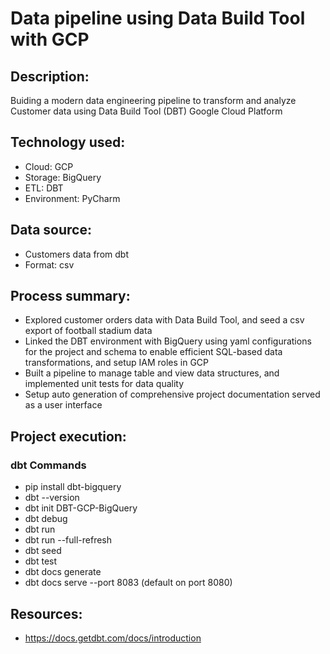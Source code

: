 # Data pipeline using Data Build Tool with GCP

## Description: 
Buiding a modern data engineering pipeline to transform and analyze Customer data using Data Build Tool (DBT) Google Cloud Platform

## Technology used:
- Cloud: GCP
- Storage: BigQuery
- ETL: DBT
- Environment: PyCharm

 ## Data source: 
- Customers data from dbt
- Format: csv
  
## Process summary:
- Explored customer orders data with Data Build Tool, and seed a csv export of football stadium data
- Linked the DBT environment with BigQuery using yaml configurations for the project and schema to enable efficient SQL-based data transformations, and setup IAM roles in GCP
- Built a pipeline to manage table and view data structures, and implemented unit tests for data quality
- Setup auto generation of comprehensive project documentation served as a user interface

## Project execution:

### dbt Commands
- pip install dbt-bigquery
- dbt --version
- dbt init DBT-GCP-BigQuery
- dbt debug
- dbt run
- dbt run --full-refresh
- dbt seed
- dbt test
- dbt docs generate
- dbt docs serve --port 8083 (default on port 8080)


## Resources:
- https://docs.getdbt.com/docs/introduction   
    
